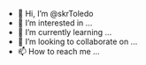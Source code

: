- 👋 Hi, I’m @skrToledo
- 👀 I’m interested in ...
- 🌱 I’m currently learning ...
- 💞️ I’m looking to collaborate on ...
- 📫 How to reach me ...

<!---
skrToledo/skrToledo is a ✨ special ✨ repository because its `README.md` (this file) appears on your GitHub profile.
You can click the Preview link to take a look at your changes.
--->

